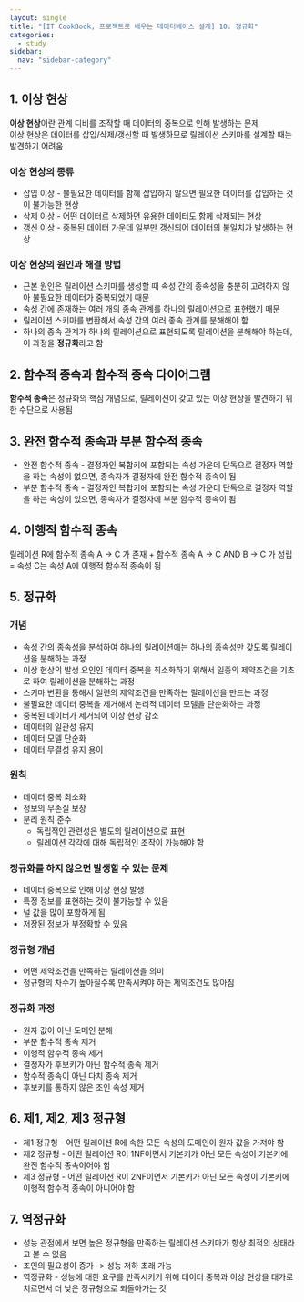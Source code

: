 ```yaml
---
layout: single
title: "[IT CookBook, 프로젝트로 배우는 데이터베이스 설계] 10. 정규화"
categories:
  - study
sidebar:
  nav: "sidebar-category"
---
```


## 1. 이상 현상

**이상 현상**이란 관계 디비를 조작할 때 데이터의 중복으로 인해 발생하는 문제<br />
이상 현상은 데이터를 삽입/삭제/갱신할 때 발생하므로 릴레이션 스키마를 설계할 때는 발견하기 어려움

### 이상 현상의 종류
- 삽입 이상 - 불필요한 데이터를 함께 삽입하지 않으면 필요한 데이터를 삽입하는 것이 불가능한 현상
- 삭제 이상 - 어떤 데이터르 삭제하면 유용한 데이터도 함께 삭제되는 현상
- 갱신 이상 - 중복된 데이터 가운데 일부만 갱신되어 데이터의 불일치가 발생하는 현상

### 이상 현상의 원인과 해결 방법
- 근본 원인은 릴레이션 스키마를 생성할 때 속성 간의 종속성을 충분히 고려하지 않아 불필요한 데이터가 중복되었기 때문
- 속성 간에 존재하는 여러 개의 종속 관계를 하나의 릴레이션으로 표현했기 때문
- 릴레이션 스키마를 변환해서 속성 간의 여러 종속 관계를 분해해야 함
- 하나의 종속 관계가 하나의 릴레이션으로 표현되도록 릴레이션을 분해해야 하는데, 이 과정을 **정규화**라고 함


## 2. 함수적 종속과 함수적 종속 다이어그램

**함수적 종속**은 정규화의 핵심 개념으로, 릴레이션이 갖고 있는 이상 현상을 발견하기 위한 수단으로 사용됨


## 3. 완전 함수적 종속과 부분 함수적 종속

- 완전 함수적 종속 - 결정자인 복합키에 포함되는 속성 가운데 단독으로 결정자 역할을 하는 속성이 없으면, 종속자가 결정자에 완전 함수적 종속이 됨
- 부분 함수적 종속 - 결정자인 복합키에 포함되는 속성 가운데 단독으로 결정자 역할을 하는 속성이 있으면, 종속자가 결정자에 부분 함수적 종속이 됨


## 4. 이행적 함수적 종속

릴레이션 R에 함수적 종속 A -> C 가 존재 + 함수적 종속 A -> C AND B -> C 가 성립 = 속성 C는 속성 A에 이행적 함수적 종속이 됨

## 5. 정규화

### 개념
- 속성 간의 종속성을 분석하여 하나의 릴레이션에는 하나의 종속성만 갖도록 릴레이션을 분해하는 과정
- 이상 현상의 발생 요인인 데이터 중복을 최소화하기 위해서 일종의 제약조건을 기초로 하여 릴레이션을 분해하는 과정
- 스키마 변환을 통해서 일련의 제약조건을 만족하는 릴레이션을 만드는 과정
- 불필요한 데이터 중복을 제거해서 논리적 데이터 모델을 단순화하는 과정
- 중복된 데이터가 제거되어 이상 현상 감소
- 데이터의 일관성 유지
- 데이터 모델 단순화
- 데이터 무결성 유지 용이

### 원칙
- 데이터 중복 최소화
- 정보의 무손실 보장
- 분리 원칙 준수
  - 독립적인 관련성은 별도의 릴레이션으로 표현
  - 릴레이션 각각에 대해 독립적인 조작이 가능해야 함

### 정규화를 하지 않으면 발생할 수 있는 문제
- 데이터 중복으로 인해 이상 현상 발생
- 특정 정보를 표현하는 것이 불가능할 수 있음
- 널 값을 많이 포함하게 됨
- 저장된 정보가 부정확할 수 있음

### 정규형 개념
- 어떤 제약조건을 만족하는 릴레이션을 의미
- 정규형의 차수가 높아질수록 만족시켜야 하는 제약조건도 많아짐

### 정규화 과정
- 원자 값이 아닌 도메인 분해
- 부분 함수적 종속 제거
- 이행적 함수적 종속 제거
- 결정자가 후보키가 아닌 함수적 종속 제거
- 함수적 종속이 아닌 다치 종속 제거
- 후보키를 통하지 않은 조인 속성 제거


## 6. 제1, 제2, 제3 정규형

- 제1 정규형 - 어떤 릴레이션 R에 속한 모든 속성의 도메인이 원자 값을 가져야 함
- 제2 정규형 - 어떤 릴레이션 R이 1NF이면서 기본키가 아닌 모든 속성이 기본키에 완전 함수적 종속이어야 함
- 제3 정규형 - 어떤 릴레이션 R이 2NF이면서 기본키가 아닌 모든 속성이 기본키에 이행적 함수적 종속이 아니어야 함


## 7. 역정규화

- 성능 관점에서 보면 높은 정규형을 만족하는 릴레이션 스키마가 항상 최적의 상태라고 볼 수 없음
- 조인의 필요성이 증가 -> 성능 저하 초래 가능
- 역정규화 - 성능에 대한 요구를 만족시키기 위해 데이터 중복과 이상 현상을 대가로 치르면서 더 낮은 정규형으로 되돌아가는 것
